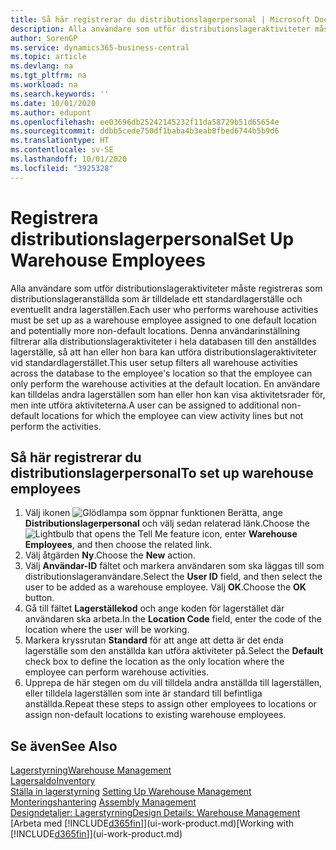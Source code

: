 ```yaml
---
title: Så här registrerar du distributionslagerpersonal | Microsoft Docs
description: Alla användare som utför distributionslageraktiviteter måste registreras som distributionslageranställda som är tilldelade ett standardlagerställe och eventuellt andra lagerställen.
author: SorenGP
ms.service: dynamics365-business-central
ms.topic: article
ms.devlang: na
ms.tgt_pltfrm: na
ms.workload: na
ms.search.keywords: ''
ms.date: 10/01/2020
ms.author: edupont
ms.openlocfilehash: ee03696db25242145232f11da58729b51d65654e
ms.sourcegitcommit: ddbb5cede750df1baba4b3eab8fbed6744b5b9d6
ms.translationtype: HT
ms.contentlocale: sv-SE
ms.lasthandoff: 10/01/2020
ms.locfileid: "3925328"
---
```

# <a name="set-up-warehouse-employees"></a><span data-ttu-id="69a93-103">Registrera distributionslagerpersonal</span><span class="sxs-lookup"><span data-stu-id="69a93-103">Set Up Warehouse Employees</span></span>
<span data-ttu-id="69a93-104">Alla användare som utför distributionslageraktiviteter måste registreras som distributionslageranställda som är tilldelade ett standardlagerställe och eventuellt andra lagerställen.</span><span class="sxs-lookup"><span data-stu-id="69a93-104">Each user who performs warehouse activities must be set up as a warehouse employee assigned to one default location and potentially more non-default locations.</span></span> <span data-ttu-id="69a93-105">Denna användarinställning filtrerar alla distributionslageraktiviteter i hela databasen till den anställdes lagerställe, så att han eller hon bara kan utföra distributionslageraktiviteter vid standardlagerstället.</span><span class="sxs-lookup"><span data-stu-id="69a93-105">This user setup filters all warehouse activities across the database to the employee's location so that the employee can only perform the warehouse activities at the default location.</span></span> <span data-ttu-id="69a93-106">En användare kan tilldelas andra lagerställen som han eller hon kan visa aktivitetsrader för, men inte utföra aktiviteterna.</span><span class="sxs-lookup"><span data-stu-id="69a93-106">A user can be assigned to additional non-default locations for which the employee can view activity lines but not perform the activities.</span></span>

## <a name="to-set-up-warehouse-employees"></a><span data-ttu-id="69a93-107">Så här registrerar du distributionslagerpersonal</span><span class="sxs-lookup"><span data-stu-id="69a93-107">To set up warehouse employees</span></span>  
1.  <span data-ttu-id="69a93-108">Välj ikonen ![Glödlampa som öppnar funktionen Berätta](media/ui-search/search_small.png "Berätta vad du vill göra"), ange **Distributionslagerpersonal** och välj sedan relaterad länk.</span><span class="sxs-lookup"><span data-stu-id="69a93-108">Choose the ![Lightbulb that opens the Tell Me feature](media/ui-search/search_small.png "Tell me what you want to do") icon, enter **Warehouse Employees**, and then choose the related link.</span></span>  
2. <span data-ttu-id="69a93-109">Välj åtgärden **Ny**.</span><span class="sxs-lookup"><span data-stu-id="69a93-109">Choose the **New** action.</span></span>  
3. <span data-ttu-id="69a93-110">Välj **Användar-ID** fältet och markera användaren som ska läggas till som distributionslageranvändare.</span><span class="sxs-lookup"><span data-stu-id="69a93-110">Select the **User ID** field, and then select the user to be added as a warehouse employee.</span></span> <span data-ttu-id="69a93-111">Välj **OK**.</span><span class="sxs-lookup"><span data-stu-id="69a93-111">Choose the **OK** button.</span></span>  
6.  <span data-ttu-id="69a93-112">Gå till fältet **Lagerställekod** och ange koden för lagerstället där användaren ska arbeta.</span><span class="sxs-lookup"><span data-stu-id="69a93-112">In the **Location Code** field, enter the code of the location where the user will be working.</span></span>  
7.  <span data-ttu-id="69a93-113">Markera kryssrutan **Standard** för att ange att detta är det enda lagerställe som den anställda kan utföra aktiviteter på.</span><span class="sxs-lookup"><span data-stu-id="69a93-113">Select the **Default** check box to define the location as the only location where the employee can perform warehouse activities.</span></span>  
8.  <span data-ttu-id="69a93-114">Upprepa de här stegen om du vill tilldela andra anställda till lagerställen, eller tilldela lagerställen som inte är standard till befintliga anställda.</span><span class="sxs-lookup"><span data-stu-id="69a93-114">Repeat these steps to assign other employees to locations or assign non-default locations to existing warehouse employees.</span></span>  

## <a name="see-also"></a><span data-ttu-id="69a93-115">Se även</span><span class="sxs-lookup"><span data-stu-id="69a93-115">See Also</span></span>  
[<span data-ttu-id="69a93-116">Lagerstyrning</span><span class="sxs-lookup"><span data-stu-id="69a93-116">Warehouse Management</span></span>](warehouse-manage-warehouse.md)  
[<span data-ttu-id="69a93-117">Lagersaldo</span><span class="sxs-lookup"><span data-stu-id="69a93-117">Inventory</span></span>](inventory-manage-inventory.md)  
<span data-ttu-id="69a93-118">[Ställa in lagerstyrning](warehouse-setup-warehouse.md)   </span><span class="sxs-lookup"><span data-stu-id="69a93-118">[Setting Up Warehouse Management](warehouse-setup-warehouse.md)   </span></span>  
<span data-ttu-id="69a93-119">[Monteringshantering](assembly-assemble-items.md)  </span><span class="sxs-lookup"><span data-stu-id="69a93-119">[Assembly Management](assembly-assemble-items.md)  </span></span>  
[<span data-ttu-id="69a93-120">Designdetaljer: Lagerstyrning</span><span class="sxs-lookup"><span data-stu-id="69a93-120">Design Details: Warehouse Management</span></span>](design-details-warehouse-management.md)  
<span data-ttu-id="69a93-121">[Arbeta med [!INCLUDE[d365fin](includes/d365fin_md.md)]](ui-work-product.md)</span><span class="sxs-lookup"><span data-stu-id="69a93-121">[Working with [!INCLUDE[d365fin](includes/d365fin_md.md)]](ui-work-product.md)</span></span>  
